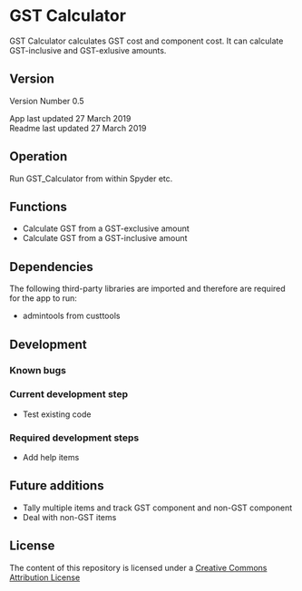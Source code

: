 # GST Calculator

GST Calculator calculates GST cost and component cost. It can calculate GST-inclusive
and GST-exlusive amounts.

## Version

Version Number 0.5

App last updated 27 March 2019  
Readme last updated 27 March 2019

## Operation

Run GST_Calculator from within Spyder etc.

## Functions

- Calculate GST from a GST-exclusive amount
- Calculate GST from a GST-inclusive amount

## Dependencies

The following third-party libraries are imported and therefore are required for
the app to run:

- admintools from custtools

## Development

### Known bugs

### Current development step

- Test existing code

### Required development steps

- Add help items

## Future additions

- Tally multiple items and track GST component and non-GST component
- Deal with non-GST items

## License
The content of this repository is licensed under a [Creative Commons Attribution License](http://creativecommons.org/licenses/by/3.0/us/)